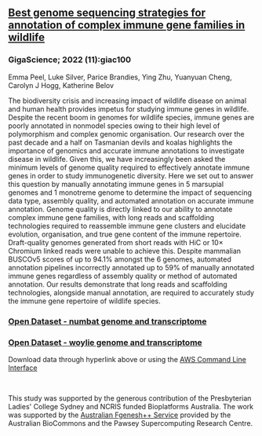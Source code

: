 ## [Best genome sequencing strategies for annotation of complex immune gene families in wildlife](https://doi.org/10.1093/gigascience/giac100)

### GigaScience; 2022 (11):giac100
Emma Peel, Luke Silver, Parice Brandies, Ying Zhu, Yuanyuan Cheng, Carolyn J Hogg, Katherine Belov

The biodiversity crisis and increasing impact of wildlife disease on animal and human health provides impetus for studying immune genes in wildlife. Despite the recent boom in genomes for wildlife species, immune genes are poorly annotated in nonmodel species owing to their high level of polymorphism and complex genomic organisation. Our research over the past decade and a half on Tasmanian devils and koalas highlights the importance of genomics and accurate immune annotations to investigate disease in wildlife. Given this, we have increasingly been asked the minimum levels of genome quality required to effectively annotate immune genes in order to study immunogenetic diversity. Here we set out to answer this question by manually annotating immune genes in 5 marsupial genomes and 1 monotreme genome to determine the impact of sequencing data type, assembly quality, and automated annotation on accurate immune annotation.
Genome quality is directly linked to our ability to annotate complex immune gene families, with long reads and scaffolding technologies required to reassemble immune gene clusters and elucidate evolution, organisation, and true gene content of the immune repertoire. Draft-quality genomes generated from short reads with HiC or 10× Chromium linked reads were unable to achieve this. Despite mammalian BUSCOv5 scores of up to 94.1% amongst the 6 genomes, automated annotation pipelines incorrectly annotated up to 59% of manually annotated immune genes regardless of assembly quality or method of automated annotation.
Our results demonstrate that long reads and scaffolding technologies, alongside manual annotation, are required to accurately study the immune gene repertoire of wildlife species.

### [Open Dataset - numbat genome and transcriptome](./species/Myrmecobius_fasciatus.md)
### [Open Dataset - woylie genome and transcriptome](./species/Bettongia_penicillata_ogilbyi.md)

Download data through hyperlink above or using the [AWS Command Line Interface](https://docs.aws.amazon.com/cli/latest/userguide/cli-chap-install.html)
  
<br>

This study was supported by the generous contribution of the Presbyterian Ladies' College Sydney and NCRIS funded Bioplatforms Australia. The work was supported by the [Australian Fgenesh++ Service](https://www.biocommons.org.au/fgenesh-plus-plus) provided by the Australian BioCommons and the Pawsey Supercomputing Research Centre.
